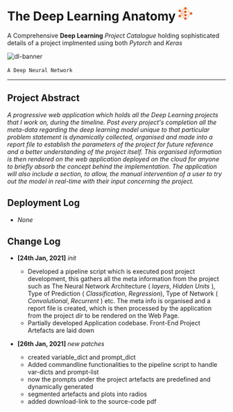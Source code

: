 # The Deep Learning Anatomy <img src="./deep-learning.png" width="32">


A Comprehensive **Deep Learning** _Project Catalogue_ holding sophisticated details of a project implmented using both _Pytorch_
and _Keras_ 

![dl-banner](https://user-images.githubusercontent.com/45916202/105623232-3aa7f080-5e3e-11eb-8caa-478302027063.jpg)



```A Deep Neural Network```

***


## Project Abstract 

_A progressive web application which holds all the Deep Learning projects that I work on, during the timeline. Post every project's completion all the meta-data regarding the deep learning model unique to that particular problem statement is dynamically collected, organised and made into a report file to establish the parameters of the project for future reference and a better understanding of the project itself. This organised information is then rendered on the web application deployed on the cloud for anyone to briefly absorb the concept behind the implementation. The application will also include a section, to allow, the manual intervention of a user to try out the model in real-time with their input concerning the project._


## Deployment Log 

- _None_


## Change Log

- **[24th Jan, 2021]**  _init_

  - Developed a pipeline script which is executed post project development, this gathers all the meta information from the project such as The Neural Network     Architecture ( _layers_, _Hidden Units_ ), Type of Prediction ( _Classification_, _Regression_), Type of Network ( _Convolutional_, _Recurrent_ ) etc. The meta info is organised and a report file is created, which is then processed by the application from the project _dir_ to be rendered on the Web Page.
  - Partially developed Application codebase. Front-End Project Artefacts are laid down 
  
  
- **[26th Jan, 2021]** _new patches_ 
  - created variable_dict and prompt_dict
  - Added commandline functionalities to the pipeline script to handle var-dicts and prompt-list
  - now the prompts under the project artefacts are predefined and dynamically generated
  - segmented artefacts and plots into radios
  - added download-link to the source-code pdf
  

  
